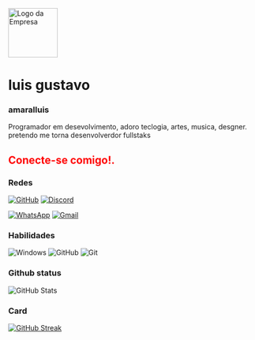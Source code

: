 <img src="https://img.freepik.com/fotos-premium/perfil-de-uma-garota-punk-hipster-moderna-com-um-penteado-de-cores-vivas-ilustracao-generative-ai_58409-37061.jpg" alt="Logo da Empresa" width="100">

# luis gustavo

###  **amaralluis** 
Programador em desevolvimento, adoro teclogia, artes, musica, desgner.
pretendo me torna desenvolverdor fullstaks
## <p style="color: red;">Conecte-se comigo!.</p>

### **Redes**
[![GitHub](https://img.shields.io/badge/GitHub-100000?style=for-the-badge&logo=github&logoColor=white)](https://github.com/amaralluis)
[![Discord](https://img.shields.io/badge/Discord-000000?style=for-the-badge&logo=discord&logoColor=white)](https://discord.com/channels/.fennico/)

[![WhatsApp](https://img.shields.io/badge/WhatsApp-000000?style=for-the-badge&logo=whatsapp&logoColor=white)](https://wa.me/+5524998385556)
[![Gmail](https://img.shields.io/badge/Gmail-000?style=for-the-badge&logo=gmail&logoColor=red)](mailto:Lgustavo.amarall!gmail.com)

### **Habilidades**
![Windows](https://img.shields.io/badge/Windows-000?style=for-the-badge&logo=windows&logoColor=2CA5E0)
![GitHub](https://img.shields.io/badge/GitHub-100000?style=for-the-badge&logo=github&logoColor=white)
![Git](https://img.shields.io/badge/GIT-E44C30?style=for-the-badge&logo=git&logoColor=white)

### **Github status**
![GitHub Stats](https://github-readme-stats.vercel.app/api?username=amaralluis&theme=transparent&bg_color=000&border_color=FFFF00&show_icons=true&icon_color=30A3DC&title_color=FF0000&text_color=FFFF00)

### **Card**
[![GitHub Streak](https://streak-stats.demolab.com/?user=amaralluis&theme=bear&background=000&border=FFFF00&dates=FFFF00)](https://git.io/streak-stats)

